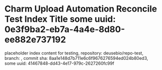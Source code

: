 # Charm Upload Automation Reconcile Test Index Title some uuid: 0e3f9ba2-eb7a-4a4e-8d80-ee882e737192
 placeholder index content for testing,  repository: deusebio/repo-test,  branch: ,  commit sha: 8aa1e148d7b711e6c6f9676276594ed024b80ed3,  some uuid: 41467848-dd43-4e17-979c-2627260fc99f